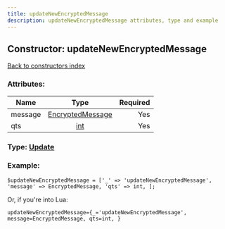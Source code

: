 ```yaml
---
title: updateNewEncryptedMessage
description: updateNewEncryptedMessage attributes, type and example
---
```

## Constructor: updateNewEncryptedMessage  
[Back to constructors index](index.md)



### Attributes:

| Name     |    Type       | Required |
|----------|:-------------:|---------:|
|message|[EncryptedMessage](../types/EncryptedMessage.md) | Yes|
|qts|[int](../types/int.md) | Yes|



### Type: [Update](../types/Update.md)


### Example:

```
$updateNewEncryptedMessage = ['_' => 'updateNewEncryptedMessage', 'message' => EncryptedMessage, 'qts' => int, ];
```  

Or, if you're into Lua:  


```
updateNewEncryptedMessage={_='updateNewEncryptedMessage', message=EncryptedMessage, qts=int, }

```


